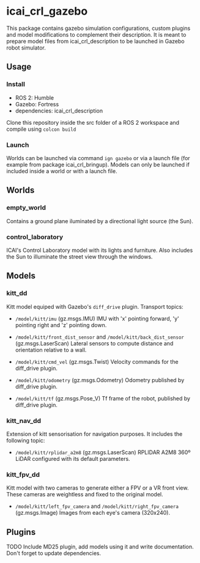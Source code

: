 # icai_crl_gazebo
This package contains gazebo simulation configurations, custom plugins and model modifications to complement their description. It is meant to prepare model files from icai_crl_description to be launched in Gazebo robot simulator.

## Usage

### Install

* ROS 2: Humble
* Gazebo: Fortress
* dependencies: icai_crl_description

Clone this repository inside the src folder of a ROS 2 workspace and compile using `colcon build`

### Launch
Worlds can be launched via command `ign gazebo` or via a launch file (for example from package icai_crl_bringup). Models can only be launched if included inside a world or with a launch file.

## Worlds

### empty_world
Contains a ground plane iluminated by a directional light source (the Sun). 

### control_laboratory
ICAI's Control Laboratory model with its lights and furniture. Also includes the Sun to illuminate the street view through the windows.


## Models

### kitt_dd
Kitt model equiped with Gazebo's `diff_drive` plugin.
Transport topics:
* `/model/kitt/imu` (gz.msgs.IMU) IMU with 'x' pointing forward, 'y' pointing right and 'z' pointing down.

* `/model/kitt/front_dist_sensor` and `/model/kitt/back_dist_sensor` (gz.msgs.LaserScan) Lateral sensors to compute distance and orientation relative to a wall.

* `/model/kitt/cmd_vel` (gz.msgs.Twist) Velocity commands for the diff_drive plugin.

* `/model/kitt/odometry` (gz.msgs.Odometry) Odometry published by diff_drive plugin.

* `/model/kitt/tf` (gz.msgs.Pose_V) Tf frame of the robot, published by diff_drive plugin.


### kitt_nav_dd
Extension of kitt sensorisation for navigation purposes. It includes the following topic:
* `/model/kitt/rplidar_a2m8` (gz.msgs.LaserScan) RPLIDAR A2M8 360º LiDAR configured with its default parameters.


### kitt_fpv_dd

Kitt model with two cameras to generate either a FPV or a VR front view. These cameras are weightless and fixed to the original model.
* `/model/kitt/left_fpv_camera` and `/model/kitt/right_fpv_camera` (gz.msgs.Image) Images from each eye's camera (320x240).


## Plugins

TODO Include MD25 plugin, add models using it and write documentation. Don't forget to update dependencies.

